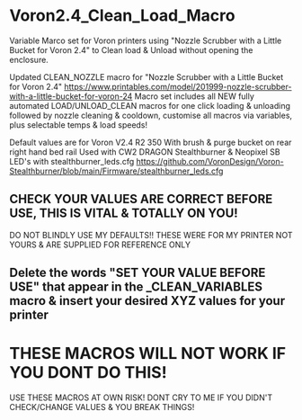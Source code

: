 # Voron2.4_Clean_Load_Macro
Variable Marco set for Voron printers using "Nozzle Scrubber with a Little Bucket for Voron 2.4" to Clean load &amp; Unload without opening the enclosure.

Updated CLEAN_NOZZLE macro for "Nozzle Scrubber with a Little Bucket for Voron 2.4"
https://www.printables.com/model/201999-nozzle-scrubber-with-a-little-bucket-for-voron-24
Macro set includes all NEW fully automated LOAD/UNLOAD_CLEAN macros for one click loading & unloading followed 
by nozzle cleaning & cooldown, customise all macros via variables, plus selectable temps & load speeds!

Default values are for Voron V2.4 R2 350 With brush & purge bucket on rear right hand bed rail
Used with CW2 DRAGON Stealthburner & Neopixel SB LED's with stealthburner_leds.cfg
https://github.com/VoronDesign/Voron-Stealthburner/blob/main/Firmware/stealthburner_leds.cfg

## CHECK YOUR VALUES ARE CORRECT BEFORE USE, THIS IS VITAL & TOTALLY ON YOU!

DO NOT BLINDLY USE MY DEFAULTS!! THESE WERE FOR MY PRINTER NOT YOURS & ARE SUPPLIED FOR REFERENCE ONLY

## Delete the words "SET YOUR VALUE BEFORE USE" that appear in the _CLEAN_VARIABLES macro & insert your desired XYZ values for your printer
# THESE MACROS WILL NOT WORK IF YOU DONT DO THIS!

USE THESE MACROS AT OWN RISK! 
DONT CRY TO ME IF YOU DIDN'T CHECK/CHANGE VALUES & YOU BREAK THINGS!
